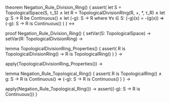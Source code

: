 theorem Negation_Rule_Division_Ring() {
  assert(
    let S = TopologicalSpace(S, τ_S) ∧
    let R = TopologicalDivisionRing(R, +, *, τ_R) ∧
    let g: S → R be Continuous() ∧
    let (-g): S → R where ∀x ∈ S: (-g)(x) = -(g(x))
    ⇒ (-g): S → R is Continuous()
  )
} ↔

proof Negation_Rule_Division_Ring() {
  setVar(S: TopologicalSpace) →
  setVar(R: TopologicalDivisionRing) →
  
  lemma TopologicalDivisionRing_Properties() {
    assert(
      R is TopologicalDivisionRing() →
      R is TopologicalRing()
    )
  } →
  
  apply(TopologicalDivisionRing_Properties()) →
  
  lemma Negation_Rule_Topological_Ring() {
    assert(
      R is TopologicalRing() ∧
      g: S → R is Continuous()
      ⇒ (-g): S → R is Continuous()
    )
  } →
  
  apply(Negation_Rule_Topological_Ring()) →
  assert((-g): S → R is Continuous())
}
